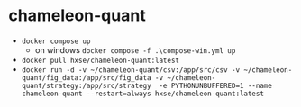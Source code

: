 # chameleon-quant
  * `docker compose up`
    * on windows `docker compose -f .\compose-win.yml up`
  * `docker pull hxse/chameleon-quant:latest`
  * `docker run -d -v ~/chameleon-quant/csv:/app/src/csv -v ~/chameleon-quant/fig_data:/app/src/fig_data -v ~/chameleon-quant/strategy:/app/src/strategy  -e PYTHONUNBUFFERED=1 --name chameleon-quant --restart=always hxse/chameleon-quant:latest`
